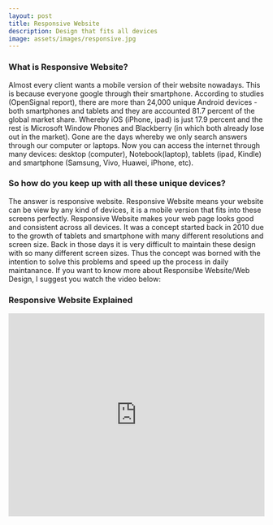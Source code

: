 ```yaml
---
layout: post
title: Responsive Website
description: Design that fits all devices
image: assets/images/responsive.jpg
---
```


<h3><strong>What is Responsive Website?</strong></h3>
Almost every client wants a mobile version of their website nowadays. This is because everyone google through their smartphone. According to studies (OpenSignal report), there are more than 24,000 unique Android devices - both smartphones and tablets and they are accounted 81.7 percent of the global market share. Whereby iOS (iPhone, ipad) is just 17.9 percent and the rest is Microsoft Window Phones and Blackberry (in which both already lose out in the market). 
Gone are the days whereby we only search answers through our computer or laptops. Now you can access the internet through many devices: desktop (computer), Notebook(laptop), tablets (ipad, Kindle) and smartphone (Samsung, Vivo, Huawei, iPhone, etc). 

<h3><strong>So how do you keep up with all these unique devices?</strong></h3>
The answer is responsive website. Responsive Website means your website can be view by any kind of devices, it is a mobile version that fits into these screens perfectly. Responsive Website makes your web page looks good and consistent across all devices. It was a concept started back in 2010 due to the growth of tablets and smartphone with many different resolutions and screen size. Back in those days it is very difficult to maintain these design with so many different screen sizes. Thus the concept was borned with the intention to solve this problems and speed up the process in daily maintanance. 
If you want to know more about Responsibe Website/Web Design, I suggest you watch the video below:

<h3><strong>Responsive Website Explained</strong></h3>
<iframe width="100%" height="400px" src="https://www.youtube.com/embed/S48-8wfFxPY" frameborder="0" allow="autoplay; encrypted-media" allowfullscreen></iframe><br>